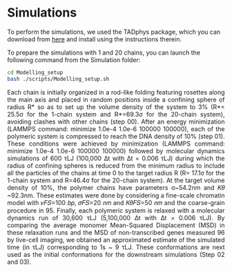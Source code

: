 # Simulations

To perform the simulations, we used the TADphys package, which you can download from [here](https://github.com/cavallifly/TADphys) and install using the instructions therein.

To prepare the simulations with 1 and 20 chains, you can launch the following command from the Simulation folder:


```bash
cd Modelling_setup
bash ./scripts/Modelling_setup.sh
```
<div style="text-align: justify">
Each chain is initially organized in a rod-like folding featuring rosettes along the main axis and placed in random positions inside a confining sphere of radius R* so as to set up the volume density of the system to 3% (R*= 25.5σ for the 1-chain system and R*=69.3σ for the 20-chain system), avoiding clashes with other chains (step 00). After an energy minimization (LAMMPS command: minimize 1.0e-4 1.0e-6 100000 100000), each of the polymeric system is compressed to reach the DNA density of 10% (step 01). These conditions were achieved by minimization (LAMMPS command: minimize 1.0e-4 1.0e-6 100000 100000) followed by molecular dynamics simulations of 600 τLJ (100,000 ∆t with ∆t = 0.006 τLJ) during which the radius of confining spheres is reduced from the minimum radius to include all the particles of the chains at time 0 to the target radius R (R= 17.1σ for the 1-chain system and R=46.4σ for the 20-chain system). At the target volume density of 10%, the polymer chains have parameters σ~54.2nm and 𝐾𝜃 ~92.3nm. These estimates were done by considering a fine-scale chromatin model with 𝜈𝐹𝑆=100 𝑏𝑝, 𝜎𝐹𝑆=20 𝑛𝑚 and 𝐾𝜃𝐹𝑆=50 𝑛𝑚 and the coarse-grain procedure in 95. Finally, each polymeric system is relaxed with a molecular dynamics run of 30,600 τLJ (5,100,000 ∆t with ∆t = 0.006 τLJ). By comparing the average monomer Mean-Squared Displacement (MSD) in these relaxation runs and the MSD of non-transcribed genes measured 96 by live-cell imaging, we obtained an approximated estimate of the simulated time (in τLJ) corresponding to 1s ~ 9 τLJ. These conformations are next used as the initial conformations for the downstream simulations (Step 02 and 03). </div>
